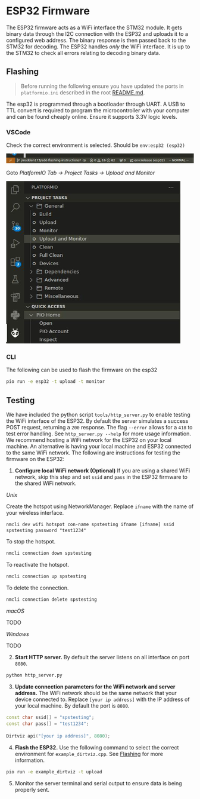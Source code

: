 # ESP32 Firmware

The ESP32 firmware acts as a WiFi interface the STM32 module. It gets binary data through the I2C connection with the ESP32 and uploads it to a configured web address. The binary response is then passed back to the STM32 for decoding. The ESP32 handles *only* the WiFi interface. It is up to the STM32 to check all errors relating to decoding binary data.

## Flashing

> Before running the following ensure you have updated the ports in `platformio.ini` described in the root [README.md](../README.md).

The esp32 is programmed through a bootloader through UART. A USB to TTL convert is required to program the microcontroller with your computer and can be found cheaply online. Ensure it supports 3.3V logic levels.

### VSCode

Check the correct environment is selected. Should be `env:esp32 (esp32)`

![VSCode env](../images/vscode_env_esp32.jpeg)

Goto *PlatformIO Tab -> Project Tasks -> Upload and Monitor*

![VSCode Upload and Monitor](../images/vscode_upload_monitor.jpeg)

### CLI

The following can be used to flash the firmware on the esp32

```bash
pio run -e esp32 -t upload -t monitor
```

## Testing

We have included the python script `tools/http_server.py` to enable testing the WiFi interface of the ESP32. By default the server simulates a success POST request, returning a `200` response. The flag `--error` allows for a `418` to test error handling. See `http_server.py --help` for more usage information. We recommend hosting a WiFi network for the ESP32 on your local machine. An alternative is having your local machine and ESP32 connected to the same WiFi network. The following are instructions for testing the firmware on the ESP32:

1. **Configure local WiFi network (Optional)** If you are using a shared WiFi network, skip this step and set `ssid` and `pass` in the ESP32 firmware to the shared WiFi network. 

*Unix*

Create the hotspot using NetworkManager. Replace `ifname` with the name of your wireless interface.

```
nmcli dev wifi hotspot con-name spstesting ifname [ifname] ssid spstesting password "test1234"
```

To stop the hotspot.

```bash
nmcli connection down spstesting
```

To reactivate the hotspot.

```bash
nmcli connection up spstesting
```

To delete the connection.

```bash
nmcli connection delete spstesting
```

*macOS*

TODO

*Windows*

TODO


2. **Start HTTP server.** By default the server listens on all interface on port `8080`.

```bash
python http_server.py
```

3. **Update connection parameters for the WiFi network and server address.** The WiFi network should be the same network that your device connected to. Replace `[your ip address]` with the IP address of your local machine. By default the port is `8080`.

```c++
const char ssid[] = "spstesting";
const char pass[] = "test1234";

Dirtviz api("[your ip address]", 8080);
```

4. **Flash the ESP32.** Use the following command to select the correct environment for `example_dirtviz.cpp`. See [Flashing](#flashing) for more information.

```bash
pio run -e example_dirtviz -t upload
```

5. Monitor the server terminal and serial output to ensure data is being properly sent.